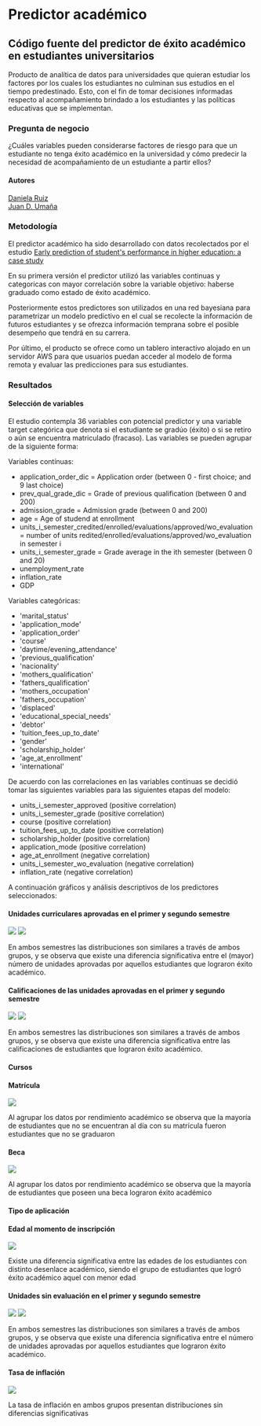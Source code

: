 # Predictor académico
## Código fuente del predictor de éxito académico en estudiantes universitarios

Producto de analítica de datos para universidades que quieran estudiar los factores por los cuales los estudiantes no culminan sus estudios en el tiempo predestinado. Esto, con el fin de tomar decisiones informadas respecto al acompañamiento brindado a los estudiantes y las políticas educativas que se implementan.  

### Pregunta de negocio

¿Cuáles variables pueden considerarse factores de riesgo para que un estudiante no tenga éxito académico en la universidad y cómo predecir la necesidad de acompañamiento de un estudiante a partir ellos?

#### Autores
[Daniela Ruiz](https://github.com/danielaruizl1)  
[Juan D. Umaña](https://github.com/juan-umana)

### Metodología

El predictor académico ha sido desarrollado con datos recolectados por el estudio [Early prediction of student's performance in higher education: a case study](https://archive.ics.uci.edu/dataset/697/predict+students+dropout+and+academic+success)

En su primera versión el predictor utilizó las variables continuas y categoricas con mayor correlación sobre la variable objetivo: haberse graduado como estado de éxito académico.

Posteriormente estos predictores son utilizados en una red bayesiana para parametrizar un modelo predictivo en el cual se recolecte la información de futuros estudiantes y se ofrezca información temprana sobre el posible desempeño que tendrá en su carrera.

Por último, el producto se ofrece como un tablero interactivo alojado en un servidor AWS para que usuarios puedan acceder al modelo de forma remota y evaluar las predicciones para sus estudiantes.

### Resultados

#### Selección de variables

El estudio contempla 36 variables con potencial predictor y una variable target categórica que denota si el estudiante se gradúo (éxito) o si se retiro o aún se encuentra matriculado (fracaso). Las variables se pueden agrupar de la siguiente forma:

Variables contínuas:

- application_order_dic = Application order (between 0 - first choice; and 9 last choice)
- prev_qual_grade_dic = Grade of previous qualification (between 0 and 200)
- admission_grade = Admission grade (between 0 and 200)
- age = Age of studend at enrollment
- units_i_semester_credited/enrolled/evaluations/approved/wo_evaluation = number of units redited/enrolled/evaluations/approved/wo_evaluation in semester i
- units_i_semester_grade = Grade average in the ith semester (between 0 and 20)
- unemployment_rate
- inflation_rate
- GDP

Variables categóricas:

- 'marital_status'
- 'application_mode'
- 'application_order'
- 'course'
- 'daytime/evening_attendance'
- 'previous_qualification'
- 'nacionality'
- 'mothers_qualification'
- 'fathers_qualification'
- 'mothers_occupation'
- 'fathers_occupation'
- 'displaced'
- 'educational_special_needs'
- 'debtor'
- 'tuition_fees_up_to_date'
- 'gender'
- 'scholarship_holder'
- 'age_at_enrollment'
- 'international'

De acuerdo con las correlaciones en las variables contínuas se decidió tomar las siguientes variables para las siguientes etapas del modelo:

- units_i_semester_approved (positive correlation)
- units_i_semester_grade (positive correlation)
- course (positive correlation)
- tuition_fees_up_to_date (positive correlation)
- scholarship_holder (positive correlation)
- application_mode (positive correlation)
- age_at_enrollment (negative correlation)
- units_i_semester_wo_evaluation (negative correlation)
- inflation_rate (negative correlation)

A continuación gráficos y análisis descriptivos de los predictores seleccionados:

#### Unidades curriculares aprovadas en el primer y segundo semestre

![](data_viz/units_approved_1_plot.png)
![](data_viz/units_approved_2_plot.png)

En ambos semestres las distribuciones son similares a través de ambos grupos, y
se observa que existe una diferencia significativa entre el (mayor) número de
unidades aprovadas por aquellos estudiantes que lograron éxito académico.

#### Calificaciones de las unidades aprovadas en el primer y segundo semestre

![](data_viz/units_grade_1_plot.png)
![](data_viz/units_grade_2_plot.png)

En ambos semestres las distribuciones son similares a través de ambos grupos, y
se observa que existe una diferencia significativa entre las calificaciones de
estudiantes que lograron éxito académico.

#### Cursos



#### Matrícula

![](data_viz/tuition_plot.png)

Al agrupar los datos por rendimiento académico se observa que la mayoría de estudiantes que no se encuentran al día con su matrícula fueron estudiantes que no se graduaron

#### Beca

![](data_viz/scholarship_plot.png)

Al agrupar los datos por rendimiento académico se observa que la mayoría de estudiantes que poseen una beca lograron éxito académico 

#### Tipo de aplicación



#### Edad al momento de inscripción

![](data_viz/age_plot.png)

Existe una diferencia significativa entre las edades de los estudiantes con distinto desenlace académico, siendo el grupo de estudiantes que logró éxito académico aquel con menor edad

#### Unidades sin evaluación en el primer y segundo semestre

![](data_viz/units_woeval_1_plot.png)
![](data_viz/units_woeval_2_plot.png)

En ambos semestres las distribuciones son similares a través de ambos grupos, y
se observa que existe una diferencia significativa entre el número de
unidades aprovadas por aquellos estudiantes que lograron éxito académico.

#### Tasa de inflación

![](data_viz/inflation_plot.png)

La tasa de inflación en ambos grupos presentan distribuciones sin diferencias significativas
